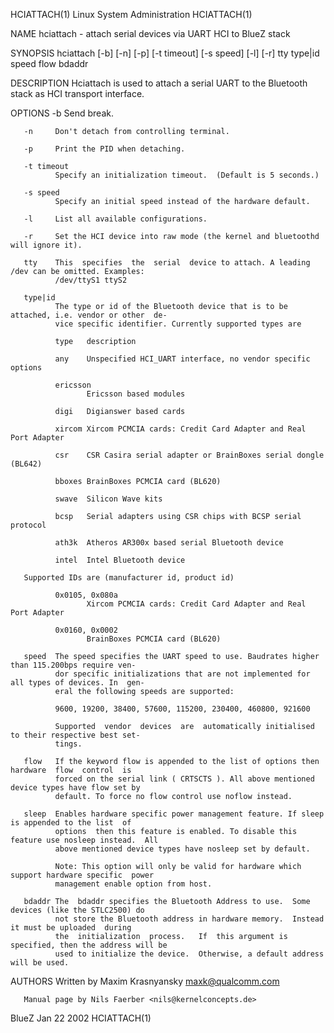 HCIATTACH(1)                          Linux System Administration                         HCIATTACH(1)

NAME
       hciattach - attach serial devices via UART HCI to BlueZ stack

SYNOPSIS
       hciattach [-b] [-n] [-p] [-t timeout] [-s speed] [-l] [-r] tty type|id speed flow bdaddr

DESCRIPTION
       Hciattach is used to attach a serial UART to the Bluetooth stack as HCI transport interface.

OPTIONS
       -b     Send break.

       -n     Don't detach from controlling terminal.

       -p     Print the PID when detaching.

       -t timeout
              Specify an initialization timeout.  (Default is 5 seconds.)

       -s speed
              Specify an initial speed instead of the hardware default.

       -l     List all available configurations.

       -r     Set the HCI device into raw mode (the kernel and bluetoothd will ignore it).

       tty    This  specifies  the  serial  device to attach. A leading /dev can be omitted. Examples:
              /dev/ttyS1 ttyS2

       type|id
              The type or id of the Bluetooth device that is to be attached, i.e. vendor or other  de‐
              vice specific identifier. Currently supported types are

              type   description

              any    Unspecified HCI_UART interface, no vendor specific options

              ericsson
                     Ericsson based modules

              digi   Digianswer based cards

              xircom Xircom PCMCIA cards: Credit Card Adapter and Real Port Adapter

              csr    CSR Casira serial adapter or BrainBoxes serial dongle (BL642)

              bboxes BrainBoxes PCMCIA card (BL620)

              swave  Silicon Wave kits

              bcsp   Serial adapters using CSR chips with BCSP serial protocol

              ath3k  Atheros AR300x based serial Bluetooth device

              intel  Intel Bluetooth device

       Supported IDs are (manufacturer id, product id)

              0x0105, 0x080a
                     Xircom PCMCIA cards: Credit Card Adapter and Real Port Adapter

              0x0160, 0x0002
                     BrainBoxes PCMCIA card (BL620)

       speed  The speed specifies the UART speed to use. Baudrates higher than 115.200bps require ven‐
              dor specific initializations that are not implemented for all types of devices. In  gen‐
              eral the following speeds are supported:

              9600, 19200, 38400, 57600, 115200, 230400, 460800, 921600

              Supported  vendor  devices  are  automatically initialised to their respective best set‐
              tings.

       flow   If the keyword flow is appended to the list of options then  hardware  flow  control  is
              forced on the serial link ( CRTSCTS ). All above mentioned device types have flow set by
              default. To force no flow control use noflow instead.

       sleep  Enables hardware specific power management feature. If sleep is appended to the list  of
              options  then this feature is enabled. To disable this feature use nosleep instead.  All
              above mentioned device types have nosleep set by default.

              Note: This option will only be valid for hardware which support hardware specific  power
              management enable option from host.

       bdaddr The  bdaddr specifies the Bluetooth Address to use.  Some devices (like the STLC2500) do
              not store the Bluetooth address in hardware memory.  Instead it must be uploaded  during
              the  initialization  process.   If  this argument is specified, then the address will be
              used to initialize the device.  Otherwise, a default address will be used.

AUTHORS
       Written by Maxim Krasnyansky <maxk@qualcomm.com>

       Manual page by Nils Faerber <nils@kernelconcepts.de>

BlueZ                                         Jan 22 2002                                 HCIATTACH(1)
